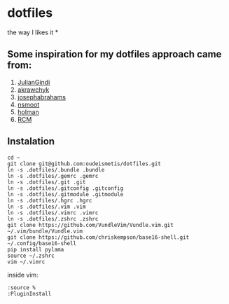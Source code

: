 # dotfiles
the way I likes it *

## Some inspiration for my dotfiles approach came from: 
1. [JulianGindi](https://github.com/JulianGindi/dotfiles)
1. [akrawchyk](https://github.com/akrawchyk/dotfiles)
1. [josephabrahams](https://github.com/josephabrahams/dotfiles)
1. [nsmoot](https://github.com/nsmoot/dotfiles)
1. [holman](https://github.com/holman/dotfiles)
1. [RCM](https://github.com/thoughtbot/rcm)

## Instalation
```
cd ~
git clone git@github.com:oudeismetis/dotfiles.git
ln -s .dotfiles/.bundle .bundle
ln -s .dotfiles/.gemrc .gemrc
ln -s .dotfiles/.git .git
ln -s .dotfiles/.gitconfig .gitconfig
ln -s .dotfiles/.gitmodule .gitmodule
ln -s .dotfiles/.hgrc .hgrc
ln -s .dotfiles/.vim .vim
ln -s .dotfiles/.vimrc .vimrc
ln -s .dotfiles/.zshrc .zshrc
git clone https://github.com/VundleVim/Vundle.vim.git ~/.vim/bundle/Vundle.vim
git clone https://github.com/chriskempson/base16-shell.git ~/.config/base16-shell
pip install pylama
source ~/.zshrc 
vim ~/.vimrc
```

inside vim:
```
:source %
:PluginInstall
```

